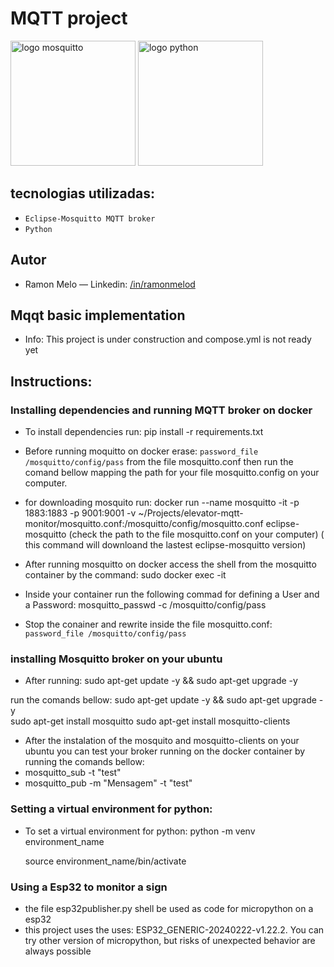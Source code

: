 # MQTT project

<div>
<img src="https://repository-images.githubusercontent.com/53614190/b11dd480-90b3-11eb-903d-8c48f62e3172" alt="logo mosquitto" width="200" height="auto">
<img src="https://user-images.githubusercontent.com/25181517/183423507-c056a6f9-1ba8-4312-a350-19bcbc5a8697.png" alt="logo python" width="200" height="auto">
</div>

## tecnologias utilizadas:

- `Eclipse-Mosquitto MQTT broker`
- `Python`

## Autor

- Ramon Melo — Linkedin: [/in/ramonmelod](https://www.linkedin.com/in/ramonmelod/)

## Mqqt basic implementation

- Info: This project is under construction and compose.yml is not ready yet

## Instructions:

### Installing dependencies and running MQTT broker on docker

- To install dependencies run: pip install -r requirements.txt
- Before running moquitto on docker erase: `password_file /mosquitto/config/pass` from the file mosquitto.conf then run the comand bellow mapping the path for your file mosquitto.config on your computer.

- for downloading mosquito run: docker run --name mosquitto -it -p 1883:1883 -p 9001:9001 -v ~/Projects/elevator-mqtt-monitor/mosquitto.conf:/mosquitto/config/mosquitto.conf eclipse-mosquitto (check the path to the file mosquitto.conf on your computer) ( this command will downloand the lastest eclipse-mosquitto version)

- After running mosquitto on docker access the shell from the mosquitto container by the command: sudo docker exec -it <containerId or name>
- Inside your container run the following commad for defining a User and a Password: mosquitto_passwd -c /mosquitto/config/pass <username>
- Stop the conainer and rewrite inside the file mosquitto.conf: `password_file /mosquitto/config/pass`

### installing Mosquitto broker on your ubuntu

- After running: sudo apt-get update -y && sudo apt-get upgrade -y

run the comands bellow:
sudo apt-get update -y && sudo apt-get upgrade -y  
 sudo apt-get install mosquitto
sudo apt-get install mosquitto-clients

- After the instalation of the mosquito and mosquitto-clients on your ubuntu you can test your broker running on the docker container by running the comands bellow:
- mosquitto_sub -t "test"
- mosquitto_pub -m "Mensagem" -t "test"

### Setting a virtual environment for python:

- To set a virtual environment for python:
  python -m venv environment_name

  source environment_name/bin/activate

### Using a Esp32 to monitor a sign

- the file esp32publisher.py shell be used as code for micropython on a esp32
- this project uses the uses: ESP32_GENERIC-20240222-v1.22.2. You can try other version of micropython, but risks of unexpected behavior are always possible
